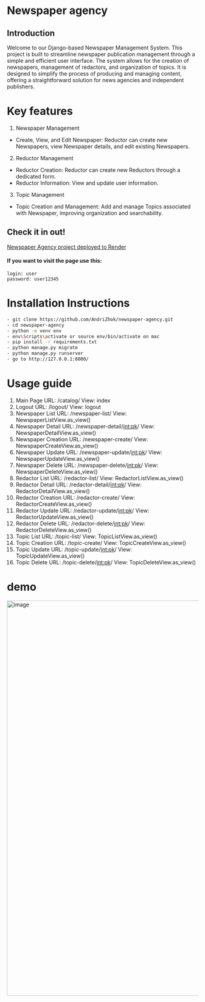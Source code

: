 # Newspaper agency

## Introduction
Welcome to our Django-based Newspaper Management System. This project is built to streamline newspaper publication management through a simple and efficient user interface. The system allows for the creation of newspapers, management of redactors, and organization of topics. It is designed to simplify the process of producing and managing content, offering a straightforward solution for news agencies and independent publishers.

# Key features

1. Newspaper Management
- Create, View, and Edit Newspaper: Reductor can create new Newspapers, view Newspaper details, and edit existing Newspapers.
2. Reductor Management
- Reductor Creation: Reductor can create new Reductors through a dedicated form.
- Reductor Information: View and update user information.
3. Topic Management
- Topic Creation and Management: Add and manage Topics associated with Newspaper, improving organization and searchability.


## Check it in out!

[Newspaper Agency project deployed to Render](https://newspaper-agency-rele.onrender.com)

#### If you want to visit the page use this:
```
login: user
password: user12345
```


# Installation Instructions


```sh
- git clone https://github.com/AndriZhok/newspaper-agency.git
- cd newspaper-agency
- python -m venv env
- env\Scripts\activate or source env/bin/activate on mac
- pip install -r requirements.txt
- python manage.py migrate
- python manage.py runserver
- go to http://127.0.0.1:8000/
```

# Usage guide

1.	Main Page
URL: /catalog/
View: index
2.	Logout
URL: /logout/
View: logout
3.	Newspaper List
URL: /newspaper-list/
View: NewspaperListView.as_view()
4.	Newspaper Detail
URL: /newspaper-detail/<int:pk>/
View: NewspaperDetailView.as_view()
5.	Newspaper Creation
URL: /newspaper-create/
View: NewspaperCreateView.as_view()
6.	Newspaper Update
URL: /newspaper-update/<int:pk>/
View: NewspaperUpdateView.as_view()
7.	Newspaper Delete
URL: /newspaper-delete/<int:pk>/
View: NewspaperDeleteView.as_view()
8.	Redactor List
URL: /redactor-list/
View: RedactorListView.as_view()
9.	Redactor Detail
URL: /redactor-detail/<int:pk>/
View: RedactorDetailView.as_view()
10.	Redactor Creation
URL: /redactor-create/
View: RedactorCreateView.as_view()
11.	Redactor Update
URL: /redactor-update/<int:pk>/
View: RedactorUpdateView.as_view()
12.	Redactor Delete
URL: /redactor-delete/<int:pk>/
View: RedactorDeleteView.as_view()
13.	Topic List
URL: /topic-list/
View: TopicListView.as_view()
14.	Topic Creation
URL: /topic-create/
View: TopicCreateView.as_view()
15.	Topic Update
URL: /topic-update/<int:pk>/
View: TopicUpdateView.as_view()
16.	Topic Delete
URL: /topic-delete/<int:pk>/
View: TopicDeleteView.as_view()

# demo
<img width="1037" alt="image" src="https://github.com/user-attachments/assets/600cd314-9991-48b7-b41a-0ce576913ed2">

